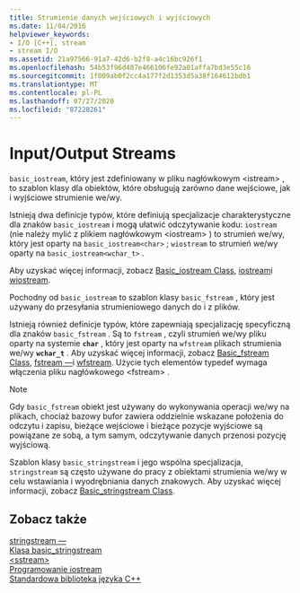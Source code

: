 ```yaml
---
title: Strumienie danych wejściowych i wyjściowych
ms.date: 11/04/2016
helpviewer_keywords:
- I/O [C++], stream
- stream I/O
ms.assetid: 21a97566-91a7-42d6-b2f8-a4c16bc926f1
ms.openlocfilehash: 54b53f96d487e466106fe92a01affa7bd3e55c16
ms.sourcegitcommit: 1f009ab0f2cc4a177f2d1353d5a38f164612bdb1
ms.translationtype: MT
ms.contentlocale: pl-PL
ms.lasthandoff: 07/27/2020
ms.locfileid: "87228261"
---
```

# <a name="inputoutput-streams"></a>Input/Output Streams

`basic_iostream`, który jest zdefiniowany w pliku nagłówkowym \<istream> , to szablon klasy dla obiektów, które obsługują zarówno dane wejściowe, jak i wyjściowe strumienie we/wy.

Istnieją dwa definicje typów, które definiują specjalizacje charakterystyczne dla znaków `basic_iostream` i mogą ułatwić odczytywanie kodu: `iostream` (nie należy mylić z plikiem nagłówkowym \<iostream> ) to strumień we/wy, który jest oparty na `basic_iostream<char>` ; `wiostream` to strumień we/wy oparty na `basic_iostream<wchar_t>` .

Aby uzyskać więcej informacji, zobacz [Basic_iostream Class](../standard-library/basic-iostream-class.md), [iostream](../standard-library/basic-iostream-class.md)i [wiostream](../standard-library/basic-iostream-class.md).

Pochodny od `basic_iostream` to szablon klasy `basic_fstream` , który jest używany do przesyłania strumieniowego danych do i z plików.

Istnieją również definicje typów, które zapewniają specjalizację specyficzną dla znaków `basic_fstream` . Są to `fstream` , czyli strumień we/wy pliku oparty na systemie **`char`** , który jest oparty na `wfstream` plikach strumienia we/wy **`wchar_t`** . Aby uzyskać więcej informacji, zobacz [Basic_fstream Class](../standard-library/basic-fstream-class.md), [fstream —](../standard-library/basic-fstream-class.md)i [wfstream](../standard-library/basic-fstream-class.md). Użycie tych elementów typedef wymaga włączenia pliku nagłówkowego \<fstream> .

> [!NOTE]
> Gdy `basic_fstream` obiekt jest używany do wykonywania operacji we/wy na plikach, chociaż bazowy bufor zawiera oddzielnie wskazane położenia do odczytu i zapisu, bieżące wejściowe i bieżące pozycje wyjściowe są powiązane ze sobą, a tym samym, odczytywanie danych przenosi pozycję wyjściową.

Szablon klasy `basic_stringstream` i jego wspólna specjalizacja, `stringstream` są często używane do pracy z obiektami strumienia we/wy w celu wstawiania i wyodrębniania danych znakowych. Aby uzyskać więcej informacji, zobacz [Basic_stringstream Class](../standard-library/basic-stringstream-class.md).

## <a name="see-also"></a>Zobacz także

[stringstream —](../standard-library/basic-stringstream-class.md)\
[Klasa basic_stringstream](../standard-library/basic-stringstream-class.md)\
[\<sstream>](../standard-library/sstream.md)\
[Programowanie iostream](../standard-library/iostream-programming.md)\
[Standardowa biblioteka języka C++](../standard-library/cpp-standard-library-reference.md)
